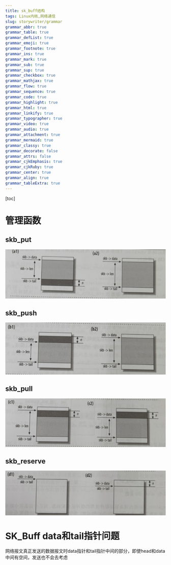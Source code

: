 ```yaml
---
title: sk_buff结构
tags: Linux内核,网络通信
slug: storywriter/grammar
grammar_abbr: true
grammar_table: true
grammar_defList: true
grammar_emoji: true
grammar_footnote: true
grammar_ins: true
grammar_mark: true
grammar_sub: true
grammar_sup: true
grammar_checkbox: true
grammar_mathjax: true
grammar_flow: true
grammar_sequence: true
grammar_code: true
grammar_highlight: true
grammar_html: true
grammar_linkify: true
grammar_typographer: true
grammar_video: true
grammar_audio: true
grammar_attachment: true
grammar_mermaid: true
grammar_classy: true
grammar_decorate: false
grammar_attrs: false
grammar_cjkEmphasis: true
grammar_cjkRuby: true
grammar_center: true
grammar_align: true
grammar_tableExtra: true
---
```

[toc]

# 管理函数

## skb_put
![skb_put函数](./images/1654591202583.png)
## skb_push
![skb_push](./images/1654591250135.png)

## skb_pull
![skb_pull](./images/1654591305409.png)

## skb_reserve
![skb_reserve](./images/1654591326009.png)

# SK_Buff data和tail指针问题
网络报文真正发送的数据报文时data指针和tail指针中间的部分，即使head和data中间有空间，发送也不会去考虑